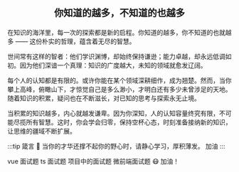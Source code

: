 <!-- # 知识的深度与谦逊的高度 -->

<div style="text-align: center; font-size: 1.5em; font-weight: bold; margin: 20px 0;">
  你知道的越多，不知道的也越多
</div>

<div class="elegant-quote">
在知识的海洋里，每一次的探索都是新的启程。你知道的越多，你不知道的也就越多 —— 这份朴实的哲理，蕴含着无尽的智慧。

世间常有这样的智者：他们学识渊博，却始终保持谦逊；能力卓越，却永远低调如初。因为他们深谙一个真理：知识的广度越大，未知的领域就愈发辽阔。

每个人的认知都是有限的。或许你能在某个领域深耕细作，成为翘楚。然而，当你攀上高峰，俯瞰山下，才惊觉自己是多么渺小，才明白还有多少未曾涉足的天地。随着知识的积累，疑问也在不断滋长，对已知的思考与探索永无止境。

当积累的知识越多，内心就越发谦卑。因为你深知，人的认知容量终究有限，不可能尽揽所有智慧。这时，你会学会归零，保持空杯心态，时刻准备接纳新的知识，让思维的疆域不断扩展。

</div>

:::tip 箴言
💫 当你的才华还撑不起你的野心时，请静心学习，厚积薄发。 加油
:::


vue 面试题
ts 面试题
项目中的面试题
微前端面试题
😷  加油！
